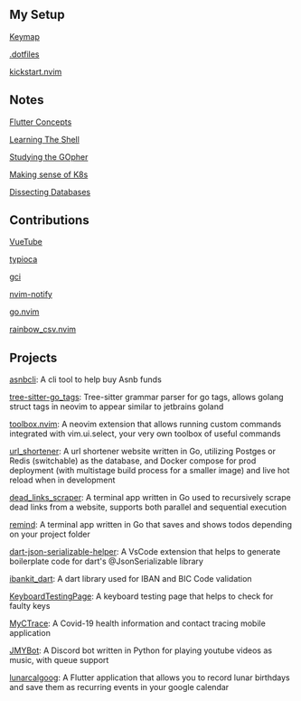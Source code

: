 ## My Setup

[Keymap](https://github.com/DanWlker/keymap)

[.dotfiles](https://github.com/DanWlker/.dotfiles)

[kickstart.nvim](https://github.com/DanWlker/kickstart.nvim)

## Notes

[Flutter Concepts](https://github.com/DanWlker/flutter_concepts)

[Learning The Shell](https://github.com/DanWlker/learning_the_shell)

[Studying the GOpher](https://github.com/DanWlker/studying_the_GOpher)

[Making sense of K8s](https://github.com/DanWlker/making_sense_of_k8s)

[Dissecting Databases](https://github.com/DanWlker/dissecting_databases)

## Contributions

[VueTube](https://github.com/VueTubeApp/VueTube)

[typioca](https://github.com/bloznelis/typioca)

[gci](https://github.com/daixiang0/gci)

[nvim-notify](https://github.com/rcarriga/nvim-notify)

[go.nvim](https://github.com/ray-x/go.nvim)

[rainbow_csv.nvim](https://github.com/cameron-wags/rainbow_csv.nvim)

## Projects

[asnbcli](https://github.com/DanWlker/asnbcli): A cli tool to help buy Asnb funds

[tree-sitter-go_tags](https://github.com/DanWlker/tree-sitter-go_tags): Tree-sitter grammar parser for go tags, allows golang struct tags in neovim to appear similar to jetbrains goland

[toolbox.nvim](https://github.com/DanWlker/toolbox.nvim): A neovim extension that allows running custom commands integrated with vim.ui.select, your very own toolbox of useful commands

[url_shortener](https://github.com/DanWlker/url_shortener): A url shortener website written in Go, utilizing Postges or Redis (switchable) as the database, and Docker compose for prod deployment (with multistage build process for a smaller image) and live hot reload when in development

[dead_links_scraper](https://github.com/DanWlker/dead_links_scraper): A terminal app written in Go used to recursively scrape dead links from a website, supports both parallel and sequential execution

[remind](https://github.com/DanWlker/remind): A terminal app written in Go that saves and shows todos depending on your project folder

[dart-json-serializable-helper](https://github.com/DanWlker/dart-json-serializable-helper): A VsCode extension that helps to generate boilerplate code for dart's @JsonSerializable library

[ibankit_dart](https://github.com/DanWlker/ibankit_dart): A dart library used for IBAN and BIC Code validation

[KeyboardTestingPage](https://github.com/DanWlker/KeyboardTestingPage): A keyboard testing page that helps to check for faulty keys

[MyCTrace](https://github.com/DanWlker/MyCTrace): A Covid-19 health information and contact tracing mobile application

[JMYBot](https://github.com/DanWlker/JMYBot): A Discord bot written in Python for playing youtube videos as music, with queue support

[lunarcalgoog](https://github.com/DanWlker/lunarcalgoog): A Flutter application that allows you to record lunar birthdays and save them as recurring events in your google calendar
